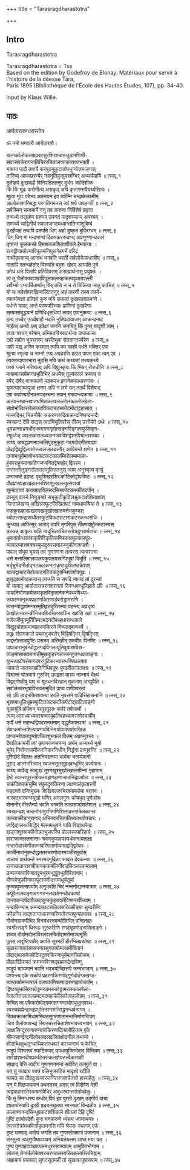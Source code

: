 +++
title = "Tarasragdharastotra"

+++
## Intro
  
  
  
  
 Tarasragdharastotra   
  
  
  
  
Tarasragdharastotra = Tss  
Based on the edition by Godefroy de Blonay: Matériaux pour servir à l'histoire de la déesse Tāra,  
Paris 1895 (Bibliothèque de l'École des Hautes Études, 107), pp. 34-40.  
  
  
Input by Klaus Wille.  
  
  
  
  
  


## पाठः
  
  
  
  
  
  
  
  
  
आर्यतारास्रग्धरास्तोत्र  
  
ॐ नमो भगवत्यै आर्यतारायै।  
  
बालार्कालोकताम्रप्रवरसुरशिरश्चारुचूडामणिश्री-  
संपत्संपर्करागनातिचिररचितालक्तकव्यक्तभक्ती ।  
भक्त्या पादौ तवार्ये करपुटमुकुटातोपभुग्नोत्तमाङ्गस्  
तारिण्य् आपच्छरण्यैर् नवनुतिकुसुमस्रग्भिर् अभ्यर्चयामि ॥ त्स्स्_१  
दुर्लङ्घे दुःखवह्नौ विनिपतिततनुर् दुर्भगः कांदिशीकः  
किं किं मूढः करोमीत्य् असकृद् अपि कृतारम्भवैयर्थ्यखिन्नः ।  
श्रुत्वा भूयः परेभ्यः क्षतनयन इव व्योम्नि चन्द्रार्कलक्ष्मीम्  
आलोकाशानिबद्धः परगतिगमनस् त्वां श्रये पापहन्त्रीं ॥ त्स्स्_२  
सर्वस्मिन् सत्वमार्गे ननु तव करुणा निर्विशेषं प्रवृत्ता  
तन्मध्ये तद्ग्रहेण ग्रहणम् उपगतं मादृशस्याप्य् अवश्यम् ।  
सामर्थ्यं चाद्वितीयं सकलजगदघध्वान्ततिग्मांशुबिम्बं  
दुःखीवाहं तथापि प्रतपति धिग् अहो दुष्कृतं दुर्विदग्धम् ॥ त्स्स्_३  
धिग् धिग् मां मन्दभाग्यं दिवसकररुचाप्य् अप्रणुण्णान्धकारं  
तृष्यन्तं कूलकच्छे हिमशकलशिलाशीतले हैमवत्याः ।  
रत्नद्वीपप्रतोल्याविपुलमणिगुहागेहगर्भे दरिद्रं  
नाथीकृत्वाप्य् आनाथं भगवति भवतीं सर्वलोकैकधात्रीम् ॥ त्स्स्_४  
मातापि स्तन्यहेतोर् विरुवति बहुशः खेदम् आयाति पुत्रे  
क्रोधं धत्ते पितापि प्रतिदिवसम् असत्प्रार्थनासु प्रयुक्तः ।  
त्वं तु त्रैलोक्यवाञ्छाविपुलफलमहाकल्पवृक्षाग्रवल्ली  
सर्वेभ्यो ऽभ्यार्चितार्थान् विसृजसि न च ते विक्रिया जातु काचित् ॥ त्स्स्_५  
यो यः क्लेशोघवह्निज्वलिततनुर् अहं तारणी तस्य तस्ये-  
त्यात्मोपज्ञां प्रतिज्ञां कुरु मयि सफलां दुःखपातालमग्ने ।  
वर्धन्ते यावद् अन्ते परुषपरिभवाः प्राणिनां दुःखवेगाः  
सम्यक्संबुद्धयाने प्रणिधिधृतधियां तावद् एवानुकम्पा ॥ त्स्स्_६  
इत्य् उच्चैर् ऊर्ध्वबाहौ नदति नुतिपदव्याजम् आक्रन्दनादं  
नार्हत्य् अन्यो ऽप्य् उपेक्षां जननि जनयितुं किं पुनर् यादृशी त्वम् ।  
त्वत्तः पश्यन् परेषाम् अभिमतविभवप्रार्थनाः प्राप्तकामा  
दह्ये सह्येन भूयस्तरम् अरतिभुवा संततान्तर्ज्वरेण ॥ त्स्स्_७  
पापी यद्य् अस्मि कस्मात् त्वयि मम महती वर्धते भक्तिर् एषा  
श्रुत्या स्मृत्या च नाम्नो ऽप्य् अपहरसि हठात् पापम् एका त्वम् एव ।  
त्यक्तव्यापारभारा नुदसि मयि कथं कथ्यतां तथ्यकथ्ये  
पथ्यं ग्लाने मरिष्यत्य् अपि विपुलकृपः किं भिषग् रोरुधीति ॥ त्स्स्_८  
मायामात्सर्यमानप्रभृतिभिर् अधमैस् तुल्यकालं क्रमाच् च  
स्वैर् दोषैर् वाक्यमानो मठकरभ इवानेकसाधारणांसः ।  
युष्मत्पादाब्जपूजां क्षणम् अपि न लभे यत् तदर्थं विशेषाद्  
एषा कार्पण्यदीनाक्षरपदरचना स्यान् ममावन्ध्यकामा ॥ त्स्स्_९  
कल्पान्तभ्रान्तवातभ्रमितजलवलल्लोलकल्लोलहेला-  
संक्षोभोत्क्षिप्तवेलातटविकटचटस्फोटमोटाट्टहासात् ।  
मज्जद्भिर् भिन्ननौकैः सकरुणरुदिताक्रन्दनिष्पन्दमन्दैः  
स्वच्छन्दं देवि सद्यस् त्वदभिभूतिपरैस् तीरम् उत्तीर्यते ऽब्धेः ॥ त्स्स्_१०  
धूमभ्रान्ताभ्रगर्भोद्भवगगणगृहोत्सङ्गरिङ्गत्स्फुलिङ्ग-  
स्फूर्जज् ज्वालाकरालज्वलनजवविशद्वेश्मविश्रान्तशय्याः ।  
त्वय्य् आबद्धप्रणमाञ्जलिपुटमुकुटा गद्गदोद्गीतयाज्ञाः  
प्रोद्यद्विद्युद्विलासोज्ज्वलजलदजवैर् आप्रियन्ते क्षणेन ॥ त्स्स्_११  
दानांभःपूर्यमाणोभयकटकटकालम्बिरोलम्बमाला-  
हुंकाराहूयमानप्रतिगजजनितद्वेषवह्नेर् द्विपस्य ।  
दन्तान्तोत्तुङ्गदोलातलतुलिततनुस् त्वाम् अनुस्मृत्य मृत्युं  
प्रत्याचष्टे प्रहृष्टः पृथुशिखरशिरःकोटिकोट्टोपविष्टः ॥ त्स्स्_१२  
प्रौढप्रासप्रहारप्रहतनरशिरःशूलवल्ल्युत्सवायां  
शून्याटव्यां कराग्रग्रहविलसदसिस्फोटकस्फीतदर्पान् ।  
दस्यून् दास्ये नियुङ्क्ते सभृकुटीकुटिलभ्रूकटाक्षेक्षिताक्षांश्  
चिन्तालेखन्य् अखिन्नस्फुटलिखितपदं नामधामश्रियां ते ॥ त्स्स्_१३  
वज्रक्रूरप्रहारप्रखरणखमुखोत्खातमत्तेभकुम्भश्  
च्योतत्सान्द्रास्रधौतस्फुटविकटसटासंकटस्कन्धसंधिः ।  
क्रुध्यन्न् आपित्सुर् आराद् उपरि मृगरिपुस् तीक्ष्णदांष्ट्रोत्कटास्यस्  
त्रस्यन्न् आवृत्य याति त्वदुचितरचितस्तोत्रदुग्धार्थवाचः ॥ त्स्स्_१४  
धूमावर्तान्धकाराकृतिविकृतिफणिस्फारफूत्कारपूर-  
व्यापारव्यात्तवक्त्रस्फुरदुरुरसनारज्जुकीनाशपाशैः ।  
पापात् संभूय भूयस् तव गुणगणना तत्परस् त्वत्परात्मा  
धत्ते मत्तालिमालावलयकुवलयस्रग्विभूषां विभूतिं ॥ त्स्स्_१५  
भर्तृभ्रूभेदभीतोद्भटकटकभटाकृष्टदुःश्लिष्टकेशश्  
चञ्चद्वाचाटचेटोत्कटरटितकटुग्रन्थिपाशोपगूढः ।  
क्षुत्तृट्क्षामोष्ठकण्ठस् त्यजति स सपदि व्यापदं तां दुरन्तां  
यो यायाद् आर्याताराचरणशरणतां स्निग्धवन्धूज्झितो ऽपि ॥ त्स्स्_१६  
मायानिर्माणकर्मक्रमकृतविकृतानेकनेपथ्यमिथ्या-  
रूपारम्भानुरूपप्रहरणकिरणाडंबरोड्डामराणि ।  
त्वत्तन्त्रोद्धार्यमन्त्रस्मृतिहृतदुरितस्या वहन्त्य् अप्रधृष्यं  
प्रेतप्रोतान्त्रतन्त्रीनिचयविरचितस्राञ्जि रक्षांसि रक्षां ॥ त्स्स्_१७  
गर्जज्जीमूतमूर्तित्रिमदमदनदीबध्हधारान्धकारे  
विद्युद्द्योतायमानप्रहरणकिरणे निष्पतद्बाणवर्षे ।  
रुद्धः संग्रामकाले प्रबलभुजबलैर् विद्विषद्भिर् द्विषद्भिस्  
त्वद्दत्तोत्साहपुष्टिः प्रसभम् अरिमहीम् एकवीरः पिनष्टि ॥ त्स्स्_१८  
पापाचारानुबन्धोद्धतगदविगलत्पूतिपूयास्रविस्र-  
त्वङ्मांसासक्तनाडीमुखकुहरगलज्जन्तुजग्धक्षताङ्गाः ।  
युष्मत्पादोपसेवागदवरगुटिकाभ्यासभक्तिप्रसक्ता  
जायन्ते जातरूपप्रतिनिधिवपुषः पुण्डरीकायताक्षाः ॥ त्स्स्_१९  
विश्रान्तं श्रोत्रपात्रे गुरुभिर् उपहृतां यास्य नाम्नायं भैक्ष्यं  
विद्वद्गोष्ठीषु यश् च श्रुतधनविरहान् मूकताम् अभ्युपैति ।  
सर्वालंकारभूषाविभावसमुदितं प्राप्य वागीश्वरत्वं  
सो ऽपि त्वद्भक्तिशक्त्या हरति नृपसभे वादिसिंहासनानि ॥ त्स्स्_२०  
भूशय्याधूलिधूम्रस्फुटितकटकटीकर्पटोद्घाटिताङ्गो  
यूकायुंषि प्रपिंशन् परपुरपुरतः कर्परे तर्पणार्थी ।  
त्वाम् आराध्याध्यवस्यन्वरयुवतिवहच्चामरस्मेरचार्वीम्  
उर्वीं धत्ते मदान्धद्विपदशनघनाम् उद्धृतैकातपत्रां ॥ त्स्स्_२१  
सेवाकर्मान्तशिल्पाप्रणयविनिमयोपायपर्यायखिन्नः  
प्राग्जन्मोपात्तपुण्योपचितशुभफलं वित्तम् अप्राप्नुवन्तः ।  
दैवातिक्रामनीं त्वां कृपणजनजनन्य् अर्थम् अभ्यर्थ्य भूयो  
भूमेर् निर्वान्तचामीकरनिकरनिधीन् निर्द्धना प्राप्नुवन्ति ॥ त्स्स्_२२  
वृत्तिछेदे विलक्षः क्षतनिवसनया भार्यया भर्त्स्यमानो  
दूराद् आत्मंभरित्वात् स्वजनसुतसुहृद्बन्धुभिर् वर्ज्यमानः ।  
त्वय्य् आवेद्य स्वदुःखं तुरगखुरमुखोत्खातसीम्नां गृहाणाम्  
ईष्टे स्वान्तःपुरस्त्रीवलयझणझणाजातनिद्राप्रबोधः ॥ त्स्स्_२३  
चक्रंदिक्चक्रचुम्बि स्फुरदुरुकिरणा लक्षणालंकृतास्त्री  
षड्दन्तो दन्तिमुख्यः शिखिगलरुचिरश्यामरोमा वराश्वः ।  
भास्वद्भास्वन्मयूखो मणिर् अमलगुणः कोषभृत् पूर्णकोषः  
सेनानीर् वीरसैन्यो भवति भगवति त्वत्प्रसादांशलेशात् ॥ त्स्स्_२४  
स्वच्छन्दश् चन्दनांभःसुरभिमणिशिलादत्तसंकेतकान्तः  
कान्ताक्रीडानुरागाद् अभिनवरचितातिथ्यतथ्योपचारः ।  
त्वद्विद्यालब्धसिद्धिर् मलयमधुवनं याति विद्याधरेन्द्रः  
खड्गांशुश्यामपीनोन्नतभुजपरिघ प्रोल्लसत्पारिहार्यः ॥ त्स्स्_२५  
हाराक्रान्तस्तनान्ताः श्रवणकुवलयस्पर्धमानायताक्षा  
मन्दारोदारवेणीतरुणपरिमलामोघमाद्यद्द्विरेफाः ।  
काचीनादानुबन्धोद्धततरचरणोदारमञ्जीरतूर्यास्  
त्वन्नाथं प्रार्थयन्ते स्मरमदमुदिताः सादरा देवकन्याः ॥ त्स्स्_२६  
रत्नच्छन्नान्तवापीकनककमलिनीवज्रकिञ्जल्कमालाम्  
उन्मज्जत्पारिजातद्रुमधुरमधूद्धूतधूलीवितानाम् ।  
वीणावेणुप्रवीणामरपुररमणीदत्तमाधूर्यतूर्यां  
कृत्वायुष्मत्सपर्याम् अनुभवति चिरं नन्दनोद्यानयात्राम् ॥ त्स्स्_२७  
कर्पूरैलालवङ्गत्वगगरुनलदक्षोगन्धोदकायां  
दान्ताकन्दर्पदर्पोत्कटकुचकुहरावर्तविश्रान्तवीच्याम् ।  
मन्दाकिन्याम् अमन्दच्छटसलिलसरित्क्रीडया सुन्दरीभिः  
क्रीडन्ति त्वद्गतान्तःकरणपरिणतोत्तप्तपुण्यप्रभावाः ॥ त्स्स्_२८  
गीर्वाणग्रामणीभिर् विनयभरनमन्मौलिभिर् वन्दिताज्ञः  
स्वर्गोत्सङ्गे धिरूढः सुरकरिणि रणद्भूषणोद्भासिताङ्गे ।  
शच्या दोर्दामदोलाविरलवलयितोद्दामरोमाञ्चमूर्तिः  
पूतस् त्वद्दृष्टिपातैर् अवति सुरमहीं हीरभिन्नप्रकोष्ठः ॥ त्स्स्_२९  
चूडारत्नावतंसासनगतसुगतव्योमलक्ष्मीवितानं  
प्रोद्यद्बालार्ककोटिपटुतरकिरणापूर्यमानत्रिलोकम् ।  
प्रौढालीढैकपदं क्रमभरविनमद्ब्रह्मरुद्रेन्द्रविष्णु  
त्वद्रूपं भाव्यमानं भवति भवभयोच्छित्तये जन्मभाजाम् ॥ त्स्स्_३०  
पश्यन्त्य् एके सकोपं प्रहरणकिरणोद्गूर्णदोर्दण्डखण्ड-  
व्याप्तव्योमान्तरालं वलयफणिफणादारुणाहार्यचर्याम् ।  
द्विष्टव्युत्त्रासिहासोड्डमरडमरुकोड्डामरास्फालवेला-  
वेतालोत्तालतालप्रमदमदमहाकेलिकोलाहलोग्रम् ॥ त्स्स्_३१  
केचित् त्व् एकैकरोमोद्गमगतगगणाभोगभूभूतलस्थ-  
स्वस्थब्रह्मेन्द्ररुद्रप्रभृतिनरमरुत्सिद्धगन्धर्वनागम् ।  
दिक्चक्राक्रामिधामस्थितसुगतशतानन्तनिर्माणचित्रम्  
चित्रं त्रैलोक्यवन्द्यं स्थिरचररचिताशेषभावस्वभावम् ॥ त्स्स्_३२  
लाक्षासिन्दूररागारुणतरकिरणादित्यलौहित्यम् एके  
श्रीमत्सान्द्रेन्द्रनीलोपलदलदलितक्षोदनीलं तथान्ये ।  
क्षीराब्धिक्षुब्धदुग्धाधिकतरधवलं काञ्चनाभं च केचित्  
त्वद्रूपं विश्वरूपं स्फटिकवद् उपधायुक्तिभेदाद् विभिन्नम् ॥ त्स्स्_३३  
सार्वज्ञज्ञानदीपप्रकटितसकलज्ञेयतत्त्वैकसाक्षी  
साक्षाद् वेत्ति त्वदीयं गुणगणगणनां सर्ववित् तत्सुतो वा ।  
यत् तु व्यादाय वक्त्रं वलिभुजरटितं मादृशो रटीति  
व्यापत् सा तीव्रदुःखज्वरजनितरुजश्चेतसो हास्यहेतुः ॥ त्स्स्_३४  
यन् मे विज्ञप्स्यमानं प्रथमतरम् अदस् त्वं विशेषेण वेत्त्री  
त्वद्व्याहारातिरेकश्रमविधिर् अबुधस्वान्तसंतोषहेतुः ।  
किं तु स्निग्धस्य बन्धोर् विषं इव पुरतो दुःखम् उद्गीर्य वाचा  
ज्ञातार्थस्यापि दुःखी हृदयलघुतया स्वस्थतां विन्दतीव ॥ त्स्स्_३५  
कल्याणानन्दसिन्धुप्रकटशशिकले शीतलां देहि दृष्टिं  
पुष्टिं ज्ञानोपदेशैः कुरु घनकरुणे ध्वंसय ध्वान्तमन्तः ।  
त्वत्स्तोत्रांभःपवित्रीकृतमनसि मयि श्रेयसः स्थानम् एकं  
दृष्टं यस्माद् अमोघं जगति तव गुणस्तोत्रमात्रं प्रजानाम् ॥ त्स्स्_३६  
संस्तुत्य त्वद्गुणौघावयवम् अनियतेयत्तम् आप्तं मया यत् ।  
पुण्यं पुण्याहवाञ्छाफलमधुररसास्वादम् आमुक्तिभोग्यम् ।  
लोकस् तेनार्यलोकेश्वरचरणतलस्वस्तिकस्वस्तिचिह्नाम्  
अह्नायायं प्रयायात् सुगतसुतमहीं तां सुखावत्युपाख्याम् ॥ त्स्स्_३७  
  
  
  
  
